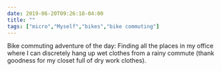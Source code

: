 ```yaml
---
date: 2019-06-20T09:26:18-04:00
title: ""
tags: ["micro","Myself","bikes","bike commuting"]
---
```

Bike commuting adventure of the day: Finding all the places in my office where I can discretely hang up wet clothes from a rainy commute (thank goodness for my closet full of dry work clothes).
